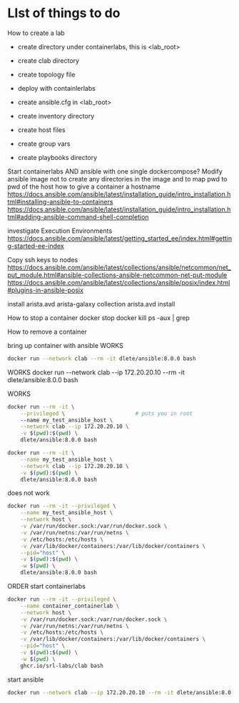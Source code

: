 # LIst of things to do
How to create a lab
* create directory under containerlabs, this is <lab_root>
* create clab directory
* create topology file
* deploy with containlerlabs

* create ansible.cfg in <lab_root>
* create inventory directory
* create host files
* create group vars
* create playbooks directory

Start containerlabs AND ansible with one single dockercompose?
Modify ansible image not to create any directories in the image and to map pwd to pwd of the host
how to give a container a hostname
https://docs.ansible.com/ansible/latest/installation_guide/intro_installation.html#installing-ansible-to-containers
https://docs.ansible.com/ansible/latest/installation_guide/intro_installation.html#adding-ansible-command-shell-completion

investigate Execution Environments
https://docs.ansible.com/ansible/latest/getting_started_ee/index.html#getting-started-ee-index

Copy ssh keys to nodes
https://docs.ansible.com/ansible/latest/collections/ansible/netcommon/net_put_module.html#ansible-collections-ansible-netcommon-net-put-module
https://docs.ansible.com/ansible/latest/collections/ansible/posix/index.html#plugins-in-ansible-posix

install arista.avd
arista-galaxy collection arista.avd install

How to stop a container
docker stop <container>
docker kill <container>
ps -aux | grep <containier id>

How to remove a container


bring up container with ansible
WORKS
```bash
docker run --network clab --rm -it dlete/ansible:8.0.0 bash
```

WORKS
docker run --network clab --ip 172.20.20.10 --rm -it dlete/ansible:8.0.0 bash

WORKS
```bash
docker run --rm -it \
    --privileged \                      # puts you in root
    --name my_test_ansible_host \
    --network clab --ip 172.20.20.10 \
    -v $(pwd):$(pwd) \
    dlete/ansible:8.0.0 bash

docker run --rm -it \
    --name my_test_ansible_host \
    --network clab --ip 172.20.20.10 \
    -v $(pwd):$(pwd) \
    dlete/ansible:8.0.0 bash
```

does not work
```bash
docker run --rm -it --privileged \
    --name my_test_ansible_host \
    --network host \
    -v /var/run/docker.sock:/var/run/docker.sock \
    -v /var/run/netns:/var/run/netns \
    -v /etc/hosts:/etc/hosts \
    -v /var/lib/docker/containers:/var/lib/docker/containers \
    --pid="host" \
    -v $(pwd):$(pwd) \
    -w $(pwd) \
    dlete/ansible:8.0.0 bash
```




ORDER
start containerlabs
```bash
docker run --rm -it --privileged \
    --name container_containerlab \
    --network host \
    -v /var/run/docker.sock:/var/run/docker.sock \
    -v /var/run/netns:/var/run/netns \
    -v /etc/hosts:/etc/hosts \
    -v /var/lib/docker/containers:/var/lib/docker/containers \
    --pid="host" \
    -v $(pwd):$(pwd) \
    -w $(pwd) \
    ghcr.io/srl-labs/clab bash
```

start ansible
```bash
docker run --network clab --ip 172.20.20.10 --rm -it dlete/ansible:8.0.0 bash
```